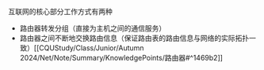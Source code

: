 互联网的核心部分工作方式有两种
- 路由器转发分组（直接为主机之间的通信服务）
- 路由器之间不断地交换路由信息（保证路由表的路由信息与网络的实际拓扑一致）[[CQUStudy/Class/Junior/Autumn 2024/Net/Note/Summary/KnowledgePoints/路由器#^1469b2]]